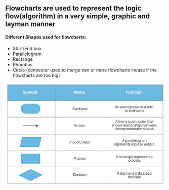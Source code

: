 ## Flowcharts are used to represent the logic flow(algorithm) in a very simple, graphic and layman manner
#### Different Shapes used for flowcharts:
- Start/End box
- Parallelogram
- Rectange
- Rhombus
- Circle (connector used to merge two or more flowcharts incase if the flowcharts are too big)

![alt text](image.png)

